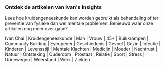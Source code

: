 ### Ontdek de artikelen van Ivan's Insights

Lees hoe kruidengeneeskunde kan worden gebruikt als behandeling of ter preventie van fysieke dan wel mentale problemen. Benieuwd waar onze artikelen nog meer over gaan?

<!--- TODO this list should be generated automatically -->
<!-- question from SV: possible with link to categorie or page with article or some other special development trick (animation etc.) I do not know about? -->

Ivan Chai | Kruidengeneeskunde | Man | Vrouw | 45+ | Buikkrampen | Community Building | Eyeopener | Geschiedenis | Gevoel | Gezin | Infectie | Kinderen | Levensstijl | Mentale Klachten | Medicijn | Moeder | Nachtrust | Natuur | Ontsteking | Ouderdom | Prostaat | Relatie | Sport | Stress | Urinewegen | Weerstand | Werk | Ziekten
